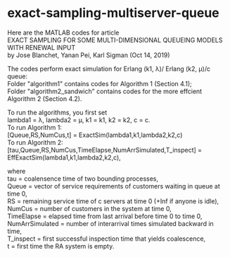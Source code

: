 # exact-sampling-multiserver-queue
Here are the MATLAB codes for article   
EXACT SAMPLING FOR SOME MULTI-DIMENSIONAL QUEUEING MODELS WITH RENEWAL INPUT  
by Jose Blanchet, Yanan Pei, Karl Sigman (Oct 14, 2019)  
   
The codes perform exact simulation for Erlang (k1, λ)/ Erlang (k2, μ)/c queue:  
Folder "algorithm1" contains codes for Algorithm 1 (Section 4.1);  
Folder "algorithm2_sandwich" contains codes for the more effcient Algorithm 2 (Section 4.2).  
  
To run the algorithms, you first set  
lambda1 = λ, lambda2 = μ, k1 = k1, k2 = k2, c = c.  
To run Algorithm 1:  
[Queue,RS,NumCus,t] = ExactSim(lambda1,k1,lambda2,k2,c)  
To run Algorithm 2:  
[tau,Queue,RS,NumCus,TimeElapse,NumArrSimulated,T_inspect] = EffExactSim(lambda1,k1,lambda2,k2,c),   
  
where   
tau = coalensence time of two bounding processes,  
Queue = vector of service requirements of customers waiting in queue at time 0,  
RS = remaining service time of c servers at time 0 (+Inf if anyone is idle),  
NumCus = number of customers in the system at time 0,  
TimeElapse = elapsed time from last arrival before time 0 to time 0,  
NumArrSimulated = number of interarrival times simulated backward in time,  
T_inspect = first successful inspection time that yields coalescence,  
t = first time the RA system is empty.  
